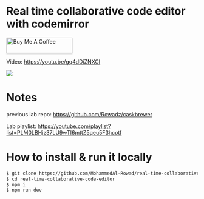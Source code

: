 ﻿# Real time collaborative code editor with codemirror

 <a href="https://www.buymeacoffee.com/rowadz" 
  target="_blank">
  <img src="https://www.buymeacoffee.com/assets/img/custom_images/orange_img.png" alt="Buy Me A Coffee" style="height: 41px !important;width: 174px !important;box-shadow: 0px 3px 2px 0px rgba(190, 190, 190, 0.5) !important;-webkit-box-shadow: 0px 3px 2px 0px rgba(190, 190, 190, 0.5) !important;" >
  </a>
 
 Video:
 https://youtu.be/gq4dDiZNXCI

<img src="thumb2.png">

# Notes

previous lab repo:
https://github.com/Rowadz/caskbrewer

Lab playlist:
https://youtube.com/playlist?list=PLM0LBHjz37LU9wTI6mttZ5qeu5F3hcotf

# How to install & run it locally

```bash
$ git clone https://github.com/MohammedAl-Rowad/real-time-collaborative-code-editor.git
$ cd real-time-collaborative-code-editor
$ npm i 
$ npm run dev
```
